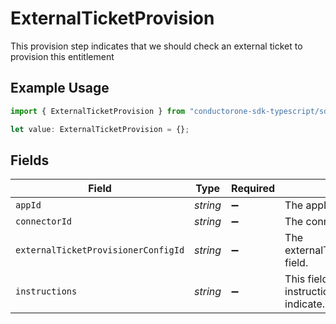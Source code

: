# ExternalTicketProvision

This provision step indicates that we should check an external ticket to provision this entitlement

## Example Usage

```typescript
import { ExternalTicketProvision } from "conductorone-sdk-typescript/sdk/models/shared";

let value: ExternalTicketProvision = {};
```

## Fields

| Field                                                                             | Type                                                                              | Required                                                                          | Description                                                                       |
| --------------------------------------------------------------------------------- | --------------------------------------------------------------------------------- | --------------------------------------------------------------------------------- | --------------------------------------------------------------------------------- |
| `appId`                                                                           | *string*                                                                          | :heavy_minus_sign:                                                                | The appId field.                                                                  |
| `connectorId`                                                                     | *string*                                                                          | :heavy_minus_sign:                                                                | The connectorId field.                                                            |
| `externalTicketProvisionerConfigId`                                               | *string*                                                                          | :heavy_minus_sign:                                                                | The externalTicketProvisionerConfigId field.                                      |
| `instructions`                                                                    | *string*                                                                          | :heavy_minus_sign:                                                                | This field indicates a text body of instructions for the provisioner to indicate. |